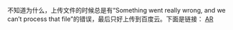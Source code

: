 不知道为什么，上传文件的时候总是有“Something went really wrong, and we can’t process that file”的错误，最后只好上传到百度云。下面是链接：
[AR](https://pan.baidu.com/s/1fEyZNssAk4gR2d08pV9jjQ)
